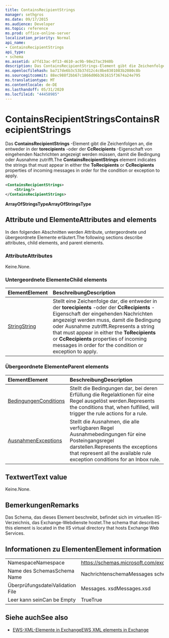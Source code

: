 ```yaml
---
title: ContainsRecipientStrings
manager: sethgros
ms.date: 09/17/2015
ms.audience: Developer
ms.topic: reference
ms.prod: office-online-server
localization_priority: Normal
api_name:
- ContainsRecipientStrings
api_type:
- schema
ms.assetid: a7fd13ac-0f13-4610-ac9b-98e27ac3940b
description: Das ContainsRecipientStrings-Element gibt die Zeichenfolgen an, die entweder in der torecipients-oder der CcRecipients-Eigenschaft von eingehenden Nachrichten angezeigt werden müssen, damit die Bedingung oder Ausnahme zutrifft.
ms.openlocfilehash: ba717de6b3c53b37d12c4c0be8301083b2080c8b
ms.sourcegitcommit: 88ec988f2bb67c1866d06b361615f3674a24e795
ms.translationtype: MT
ms.contentlocale: de-DE
ms.lasthandoff: 05/31/2020
ms.locfileid: "44458985"
---
```

# <a name="containsrecipientstrings"></a><span data-ttu-id="f6111-103">ContainsRecipientStrings</span><span class="sxs-lookup"><span data-stu-id="f6111-103">ContainsRecipientStrings</span></span>

<span data-ttu-id="f6111-104">Das **ContainsRecipientStrings** -Element gibt die Zeichenfolgen an, die entweder in der **torecipients** -oder der **CcRecipients** -Eigenschaft von eingehenden Nachrichten angezeigt werden müssen, damit die Bedingung oder Ausnahme zutrifft.</span><span class="sxs-lookup"><span data-stu-id="f6111-104">The **ContainsRecipientStrings** element indicates the strings that must appear in either the **ToRecipients** or **CcRecipients** properties of incoming messages in order for the condition or exception to apply.</span></span> 
  
```XML
<ContainsRecipientStrings>
    <String/>
</ContainsRecipientStrings>
```

 <span data-ttu-id="f6111-105">**ArrayOfStringsType**</span><span class="sxs-lookup"><span data-stu-id="f6111-105">**ArrayOfStringsType**</span></span>
## <a name="attributes-and-elements"></a><span data-ttu-id="f6111-106">Attribute und Elemente</span><span class="sxs-lookup"><span data-stu-id="f6111-106">Attributes and elements</span></span>

<span data-ttu-id="f6111-107">In den folgenden Abschnitten werden Attribute, untergeordnete und übergeordnete Elemente erläutert.</span><span class="sxs-lookup"><span data-stu-id="f6111-107">The following sections describe attributes, child elements, and parent elements.</span></span>
  
### <a name="attributes"></a><span data-ttu-id="f6111-108">Attribute</span><span class="sxs-lookup"><span data-stu-id="f6111-108">Attributes</span></span>

<span data-ttu-id="f6111-109">Keine.</span><span class="sxs-lookup"><span data-stu-id="f6111-109">None.</span></span>
  
### <a name="child-elements"></a><span data-ttu-id="f6111-110">Untergeordnete Elemente</span><span class="sxs-lookup"><span data-stu-id="f6111-110">Child elements</span></span>

|<span data-ttu-id="f6111-111">**Element**</span><span class="sxs-lookup"><span data-stu-id="f6111-111">**Element**</span></span>|<span data-ttu-id="f6111-112">**Beschreibung**</span><span class="sxs-lookup"><span data-stu-id="f6111-112">**Description**</span></span>|
|:-----|:-----|
|[<span data-ttu-id="f6111-113">String</span><span class="sxs-lookup"><span data-stu-id="f6111-113">String</span></span>](string.md) <br/> |<span data-ttu-id="f6111-114">Stellt eine Zeichenfolge dar, die entweder in der **torecipients** -oder der **CcRecipients** -Eigenschaft der eingehenden Nachrichten angezeigt werden muss, damit die Bedingung oder Ausnahme zutrifft.</span><span class="sxs-lookup"><span data-stu-id="f6111-114">Represents a string that must appear in either the **ToRecipients** or **CcRecipients** properties of incoming messages in order for the condition or exception to apply.</span></span>  <br/> |
   
### <a name="parent-elements"></a><span data-ttu-id="f6111-115">Übergeordnete Elemente</span><span class="sxs-lookup"><span data-stu-id="f6111-115">Parent elements</span></span>

|<span data-ttu-id="f6111-116">**Element**</span><span class="sxs-lookup"><span data-stu-id="f6111-116">**Element**</span></span>|<span data-ttu-id="f6111-117">**Beschreibung**</span><span class="sxs-lookup"><span data-stu-id="f6111-117">**Description**</span></span>|
|:-----|:-----|
|[<span data-ttu-id="f6111-118">Bedingungen</span><span class="sxs-lookup"><span data-stu-id="f6111-118">Conditions</span></span>](conditions.md) <br/> |<span data-ttu-id="f6111-119">Stellt die Bedingungen dar, bei deren Erfüllung die Regelaktionen für eine Regel ausgelöst werden.</span><span class="sxs-lookup"><span data-stu-id="f6111-119">Represents the conditions that, when fulfilled, will trigger the rule actions for a rule.</span></span>  <br/> |
|[<span data-ttu-id="f6111-120">Ausnahmen</span><span class="sxs-lookup"><span data-stu-id="f6111-120">Exceptions</span></span>](exceptions.md) <br/> |<span data-ttu-id="f6111-121">Stellt die Ausnahmen, die alle verfügbaren Regel Ausnahmebedingungen für eine Posteingangsregel darstellen.</span><span class="sxs-lookup"><span data-stu-id="f6111-121">Represents the exceptions that represent all the available rule exception conditions for an Inbox rule.</span></span>  <br/> |
   
## <a name="text-value"></a><span data-ttu-id="f6111-122">Textwert</span><span class="sxs-lookup"><span data-stu-id="f6111-122">Text value</span></span>

<span data-ttu-id="f6111-123">Keine.</span><span class="sxs-lookup"><span data-stu-id="f6111-123">None.</span></span>
  
## <a name="remarks"></a><span data-ttu-id="f6111-124">Bemerkungen</span><span class="sxs-lookup"><span data-stu-id="f6111-124">Remarks</span></span>

<span data-ttu-id="f6111-125">Das Schema, das dieses Element beschreibt, befindet sich im virtuellen IIS-Verzeichnis, das Exchange-Webdienste hostet.</span><span class="sxs-lookup"><span data-stu-id="f6111-125">The schema that describes this element is located in the IIS virtual directory that hosts Exchange Web Services.</span></span>
  
## <a name="element-information"></a><span data-ttu-id="f6111-126">Informationen zu Elementen</span><span class="sxs-lookup"><span data-stu-id="f6111-126">Element information</span></span>

|||
|:-----|:-----|
|<span data-ttu-id="f6111-127">Namespace</span><span class="sxs-lookup"><span data-stu-id="f6111-127">Namespace</span></span>  <br/> |https://schemas.microsoft.com/exchange/services/2006/messages  <br/> |
|<span data-ttu-id="f6111-128">Name des Schemas</span><span class="sxs-lookup"><span data-stu-id="f6111-128">Schema Name</span></span>  <br/> |<span data-ttu-id="f6111-129">Nachrichtenschema</span><span class="sxs-lookup"><span data-stu-id="f6111-129">Messages schema</span></span>  <br/> |
|<span data-ttu-id="f6111-130">Überprüfungsdatei</span><span class="sxs-lookup"><span data-stu-id="f6111-130">Validation File</span></span>  <br/> |<span data-ttu-id="f6111-131">Messages. xsd</span><span class="sxs-lookup"><span data-stu-id="f6111-131">Messages.xsd</span></span>  <br/> |
|<span data-ttu-id="f6111-132">Leer kann sein</span><span class="sxs-lookup"><span data-stu-id="f6111-132">Can be Empty</span></span>  <br/> |<span data-ttu-id="f6111-133">True</span><span class="sxs-lookup"><span data-stu-id="f6111-133">True</span></span>  <br/> |
   
## <a name="see-also"></a><span data-ttu-id="f6111-134">Siehe auch</span><span class="sxs-lookup"><span data-stu-id="f6111-134">See also</span></span>



- [<span data-ttu-id="f6111-135">EWS-XML-Elemente in Exchange</span><span class="sxs-lookup"><span data-stu-id="f6111-135">EWS XML elements in Exchange</span></span>](ews-xml-elements-in-exchange.md)

